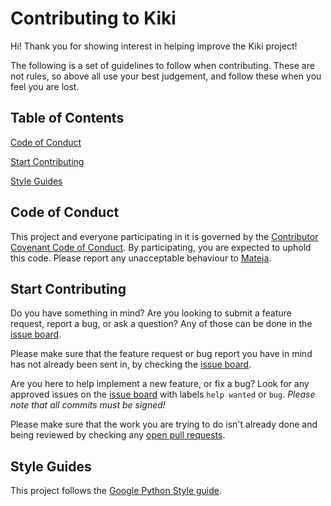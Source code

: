 # Contributing to Kiki

Hi! Thank you for showing interest in helping improve the Kiki project!

The following is a set of guidelines to follow when contributing. These are not rules, so above all use your best judgement, and follow these when you feel you are lost.

## Table of Contents

[Code of Conduct](#code-of-conduct)

[Start Contributing](#start-contributing)

[Style Guides](#style-guides)

## Code of Conduct

This project and everyone participating in it is governed by the [Contributor Covenant Code of Conduct](CODE_OF_CONDUCT.md). By participating, you are expected to uphold this code. Please report any unacceptable behaviour to [Mateja](mailto:mateja@lasan.ca).

## Start Contributing

Do you have something in mind? Are you looking to submit a feature request, report a bug, or ask a question? Any of those can be done in the [issue board](https://github.com/matootie/kiki/issues/new/choose).

Please make sure that the feature request or bug report you have in mind has not already been sent in, by checking the [issue board](https://github.com/matootie/kiki/issues).

Are you here to help implement a new feature, or fix a bug? Look for any approved issues on the [issue board](https://github.com/matootie/kiki/issues) with labels `help wanted` or `bug`. *Please note that all commits must be signed!*

Please make sure that the work you are trying to do isn't already done and being reviewed by checking any [open pull requests](https://github.com/matootie/kiki/pulls).

## Style Guides

This project follows the [Google Python Style guide](https://google.github.io/styleguide/pyguide.html).
